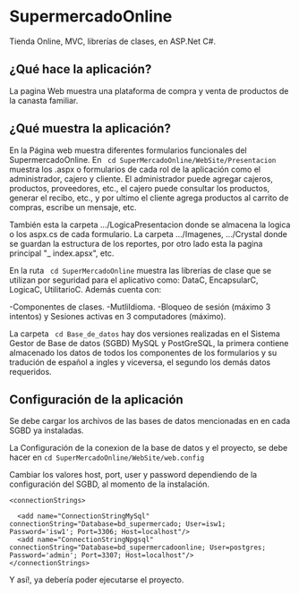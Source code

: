 # SupermercadoOnline
Tienda Online, MVC, librerías de clases, en ASP.Net C#.


## ¿Qué hace la aplicación?

La pagina Web muestra una plataforma de compra y venta de productos de la canasta familiar.


## ¿Qué muestra la aplicación?

En la Página web muestra diferentes formularios funcionales del SupermercadoOnline. En ``` cd SuperMercadoOnline/WebSite/Presentacion``` muestra los .aspx o formularios de cada rol de la aplicación como el administrador, cajero y cliente. El administrador puede agregar cajeros, productos, proveedores, etc., el cajero puede consultar los productos, generar el recibo, etc., y por ultimo el cliente agrega productos al carrito de compras, escribe un mensaje, etc.

También esta la carpeta .../LogicaPresentacion donde se almacena la logica o los aspx.cs de cada formulario. La carpeta .../Imagenes, .../Crystal donde se guardan la estructura de los reportes, por otro lado esta la pagina principal "_ index.apsx", etc.

En la ruta ``` cd SuperMercadoOnline``` muestra las librerías de clase que se utilizan por seguridad para el aplicativo como: DataC, EncapsularC, LogicaC, UtilitarioC. Además cuenta con:

 -Componentes de clases.
 -MutliIdioma.
 -Bloqueo de sesión (máximo 3 intentos) y Sesiones activas en 3 computadores (máximo).


La carpeta ``` cd Base_de_datos``` hay dos versiones realizadas en el Sistema Gestor de Base de datos (SGBD) MySQL y PostGreSQL, la primera contiene almacenado los datos de todos los componentes de los formularios y su tradución de español a ingles y viceversa, el segundo los demás datos requeridos.


## Configuración de la aplicación

Se debe cargar los archivos de las bases de datos mencionadas en en cada SGBD ya instaladas.

La Configuración de la conexion de la base de datos y el proyecto, se debe hacer en ``` cd SuperMercadoOnline/WebSite/web.config ```

Cambiar los valores host, port, user y password dependiendo de la configuración del SGBD, al momento de la instalación.

```
<connectionStrings>

  <add name="ConnectionStringMySql" connectionString="Database=bd_supermercado; User=isw1; Password='isw1'; Port=3306; Host=localhost"/>
  <add name="ConnectionStringNpgsql" connectionString="Database=bd_supermercadoonline; User=postgres; Password='admin'; Port=3307; Host=localhost"/>
</connectionStrings>

```

Y así!, ya debería poder ejecutarse el proyecto.
